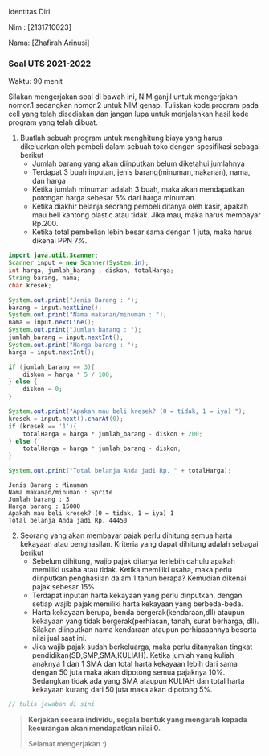Identitas Diri

Nim : [2131710023]

Nama: [Zhafirah Arinusi]

### Soal UTS 2021-2022
Waktu: 90 menit

Silakan mengerjakan soal di bawah ini, NIM ganjil untuk mengerjakan nomor.1 sedangkan nomor.2 untuk NIM genap. Tuliskan
kode program pada cell yang telah disediakan dan jangan lupa untuk menjalankan hasil kode program yang telah dibuat.

1. Buatlah sebuah program untuk menghitung biaya yang harus dikeluarkan oleh pembeli dalam sebuah toko dengan spesifikasi sebagai berikut
    + Jumlah barang yang akan diinputkan belum diketahui jumlahnya
    + Terdapat 3 buah inputan, jenis barang(minuman,makanan), nama, dan harga
    + Ketika jumlah minuman adalah 3 buah, maka akan mendapatkan potongan harga sebesar 5% dari harga minuman.
    + Ketika diakhir belanja seorang pembeli ditanya oleh kasir, apakah mau beli kantong plastic atau tidak. Jika mau, maka harus membayar Rp.200.
    + Ketika total pembelian lebih besar sama dengan 1 juta, maka harus dikenai PPN 7%.


```Java
import java.util.Scanner;
Scanner input = new Scanner(System.in);
int harga, jumlah_barang , diskon, totalHarga;
String barang, nama;
char kresek;

System.out.print("Jenis Barang : ");
barang = input.nextLine();
System.out.print("Nama makanan/minuman : ");
nama = input.nextLine();
System.out.print("Jumlah barang : ");
jumlah_barang = input.nextInt();
System.out.print("Harga barang : ");
harga = input.nextInt();

if (jumlah_barang == 3){
    diskon = harga * 5 / 100;
} else {
    diskon = 0;
}

System.out.print("Apakah mau beli kresek? (0 = tidak, 1 = iya) ");
kresek = input.next().charAt(0);
if (kresek == '1'){
    totalHarga = harga * jumlah_barang - diskon + 200;
} else {
    totalHarga = harga * jumlah_barang - diskon;
}

System.out.print("Total belanja Anda jadi Rp. " + totalHarga);
```

    Jenis Barang : Minuman
    Nama makanan/minuman : Sprite
    Jumlah barang : 3
    Harga barang : 15000
    Apakah mau beli kresek? (0 = tidak, 1 = iya) 1
    Total belanja Anda jadi Rp. 44450

2.	Seorang yang akan membayar pajak perlu dihitung semua harta kekayaan atau penghasilan. Kriteria yang dapat dihitung adalah sebagai berikut
    + Sebelum dihitung, wajib pajak ditanya terlebih dahulu apakah memiliki usaha atau tidak. Ketika memiliki usaha, maka perlu diinputkan penghasilan dalam 1 tahun berapa? Kemudian dikenai pajak sebesar 15%
    + Terdapat inputan harta kekayaan yang perlu dinputkan, dengan setiap wajib pajak memiliki harta kekayaan yang berbeda-beda.
    + Harta kekayaan berupa, benda bergerak(kendaraan,dll) ataupun kekayaan yang tidak bergerak(perhiasan, tanah, surat berharga, dll). Silakan diinputkan nama kendaraan ataupun perhiasaannya beserta nilai jual saat ini.
    + Jika wajib pajak sudah berkeluarga, maka perlu ditanyakan tingkat pendidikan(SD,SMP,SMA,KULIAH). Ketika jumlah yang kuliah anaknya 1 dan 1 SMA dan total harta kekayaan lebih dari sama dengan 50 juta maka akan dipotong semua pajaknya 10%. Sedangkan tidak ada yang SMA ataupun KULIAH dan total harta kekayaan kurang dari 50 juta maka akan dipotong 5%.


```Java
// tulis jawaban di sini

```

> **Kerjakan secara individu, segala bentuk yang mengarah kepada kecurangan akan mendapatkan nilai 0.**
>
> Selamat mengerjakan :)

